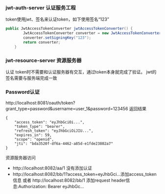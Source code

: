 ### jwt-auth-server 认证服务工程
token使用jwt、签名来认证token，如下使用签名“123”
```java
public JwtAccessTokenConverter jwtAccessTokenConverter() {
        JwtAccessTokenConverter converter = new JwtAccessTokenConverter();
        converter.setSigningKey("123");
        return converter;
    }
```

### jwt-resource-server 资源服务器
认证 token时不需要和认证服务器有交互，通过token本身就完成了验证。
jwt的签名需要与服务端完成一致


### Password认证
http://localhost:8081/oauth/token?grant_type=password&username=user_1&password=123456
返回结果
```
{
    "access_token": "eyJhbGciOi...",
    "token_type": "bearer",
    "refresh_token": "eyJhbGciOiJIU...",
    "expires_in": 59,
    "scope": "openid",
    "jti": "bda3520f-df6a-4462-a85d-e1fde23802a7"
}
```

资源服务器访问
- http://localhost:8082/aa/1 没有添加认证
- http://localhost:8082/bb/1?access_token=eyJhbGci...添加access_token信息
或者 http://localhost:8082/bb/1 添加request header信息:Authorization: Bearer eyJhbGc...